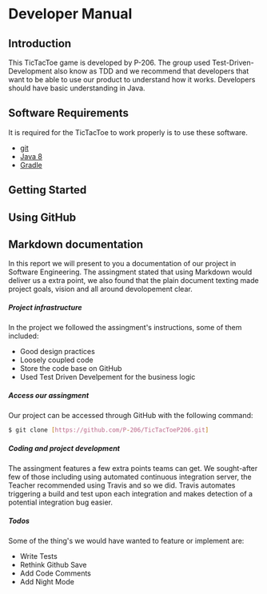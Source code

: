 # Developer Manual

## Introduction
This TicTacToe game is developed by P-206. The group used Test-Driven-Development also know as TDD and we recommend that developers that want to be able to use our product to understand how it works. Developers should have basic understanding in Java.
## Software Requirements
It is required for the TicTacToe to work properly is to use these software.
* [git](https://git-scm.com/book/en/v2/Getting-Started-Installing-Git)
* [Java 8](http://www.oracle.com/technetwork/java/javase/downloads/jdk8-downloads-2133151.html)
* [Gradle](https://docs.gradle.org/current/userguide/installation.html)

## Getting Started

## Using GitHub

## Markdown documentation
In this report we will present to you a documentation of our project in Software Engineering. The assingment stated that using Markdown would deliver us a extra point, we also found that the plain document texting made project goals, vision and all around devolopement clear.

##### Project infrastructure
In the project we followed the assingment's instructions, some of them included:
  - Good design practices
  - Loosely coupled code
  - Store the code base on GitHub
  - Used Test Driven Develpement for the business logic

##### Access our assingment
Our project can be accessed through GitHub with the following command:

```sh
$ git clone [https://github.com/P-206/TicTacToeP206.git] 
```

##### Coding and project development
The assingment features a few extra points teams can get. We sought-after few of those including using automated continuous integration server, the Teacher recommended using Travis and so we did.
Travis automates triggering a build and test upon each integration and makes detection of a potential integration bug easier.


##### Todos
Some of the thing's we would have wanted to feature or implement are:
 - Write Tests
 - Rethink Github Save
 - Add Code Comments
 - Add Night Mode


